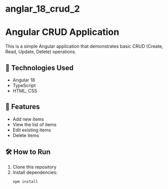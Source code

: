# anglar_18_crud_2

# Angular CRUD Application

This is a simple Angular application that demonstrates basic CRUD (Create, Read, Update, Delete) operations.

## 🚀 Technologies Used
- Angular 18
- TypeScript
- HTML, CSS

## 📌 Features
- Add new items
- View the list of items
- Edit existing items
- Delete items

## 🛠️ How to Run
1. Clone this repository
2. Install dependencies:
   ```bash
   npm install
